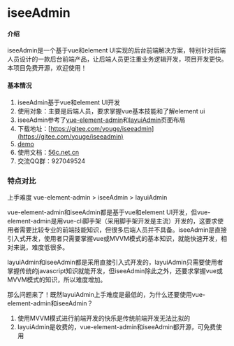 # iseeAdmin

#### 介绍

iseeAdmin是一个基于vue和element UI实现的后台前端解决方案，特别针对后端人员设计的一款后台前端产品，让后端人员更注重业务逻辑开发，项目开发更快。本项目免费开源，欢迎使用！

#### 基本情况
1. iseeAdmin基于vue和element UI开发
2. 使用对象：主要是后端人员，要求掌握vue基本技能和了解element ui
3. iseeAdmin参考了[vue-element-admin](https://panjiachen.github.io/vue-element-admin-site/zh/)和[layuiAdmin](https://www.layui.com/admin/std/dist/views/)页面布局
4. 下载地址：[https://gitee.com/youge/iseeadmin](https://gitee.com/youge/iseeadmin)
5. [demo](http://56c.net.cn)
6. 使用文档：[56c.net.cn](https://www.kancloud.cn/ghzz789/iseeadmin)
7. 交流QQ群：927049524


###  特点对比
上手难度 vue-element-admin > iseeAdmin > layuiAdmin

vue-element-admin和iseeAdmin都是基于vue和element UI开发，但vue-element-admin是用vue-cli脚手架（采用脚手架开发是主流）开发的，这要求使用者需要比较专业的前端技能知识，但很多后端人员并不具备。iseeAdmin是直接引入式开发，使用者只需要掌握vue或MVVM模式的基本知识，就能快速开发，相对来说，难度低很多。

layuiAdmin和iseeAdmin都是采用直接引入式开发的，layuiAdmin只需要使用者掌握传统的javascript知识就能开发，但iseeAdmin除此之外，还要求掌握vue或MVVM模式的知识，所以难度增加。

那么问题来了！既然layuiAdmin上手难度是最低的，为什么还要使用vue-element-admin和iseeAdmin？
1. 使用MVVM模式进行前端开发的快乐是传统前端开发无法比拟的
2. layuiAdmin是收费的，vue-element-admin和iseeAdmin都开源，可免费使用
